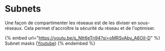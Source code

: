 # Subnets

Une façon de compartimenter les réseaux est de les diviser en sous-réseaux. Cela permet d'accroître la sécurité du réseau et de l'optimiser.

{% embed url="https://youtu.be/s_Ntt6eTn94?si=oMRSyAby_A6OiI-D" %}
Subnet masks ([Youtube](https://youtu.be/s_Ntt6eTn94?si=oMRSyAby_A6OiI-D))
{% endembed %}
